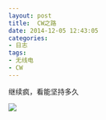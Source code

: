 ```yaml
---
layout: post
title: 	CW之路
date: 2014-12-05 12:43:05
categories:
- 日志
tags:
- 无线电
- CW
---
```


继续疯，看能坚持多久

![](http://i1328.photobucket.com/albums/w532/xwlogic/_zpsae1xbwoy.jpg)

